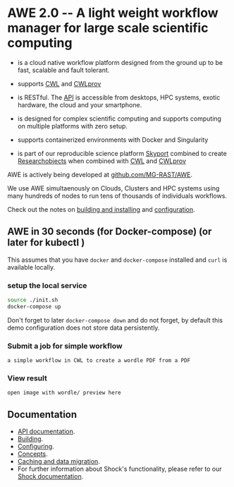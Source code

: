 





# AWE 2.0 -- A light weight workflow manager for large scale scientific computing

- is a cloud native workflow platform designed from the ground up to be fast, scalable and fault tolerant.

- supports [CWL](http://www.commonwl.org) and [CWLprov](https://github.com/common-workflow-language/cwlprov)

- is RESTful. The [API](./API/README.md) is accessible from desktops, HPC systems, exotic hardware, the cloud and your smartphone.

- is designed for complex scientific computing and supports computing on multiple platforms with zero setup.

- supports containerized environments with Docker and Singularity

- is part of our reproducible science platform [Skyport]([https://github.com/MG-RAST/Skyport2) combined to create [Researchobjects](http://www.researchobject.org/) when combined with [CWL](http://www.commonwl.org) and 
[CWLprov](https://github.com/common-workflow-language/cwlprov)

AWE is actively being developed at [github.com/MG-RAST/AWE](https://github.com/MG-RAST/AWE).


We use AWE simultaenously on Clouds, Clusters and HPC systems using many hundreds of nodes to run tens of thousands of individuals workflows.


Check out the notes  on [building and installing](./building.md) and [configuration](./configuration.md).


## AWE in 30 seconds (for Docker-compose) (or later for kubectl )
This assumes that you have `docker` and `docker-compose` installed and `curl` is available locally.

### setup the local service

```bash
source ./init.sh
docker-compose up
```

Don't forget to later `docker-compose down` and do not forget, by default this demo configuration does not store data persistently.


### Submit a job for simple workflow
~~~~
a simple workflow in CWL to create a wordle PDF from a PDF
~~~~

### View result
~~~~
open image with wordle/ preview here
~~~~

## Documentation
- [API documentation](./API.md).
- [Building](./building.md).
- [Configuring](./config.md).
- [Concepts](./concepts.md).
- [Caching and data migration](./caching_and_data_migration.md).
- For further information about Shock's functionality, please refer to our [Shock documentation](https://github.com/MG-RAST/Shock/docs/).



